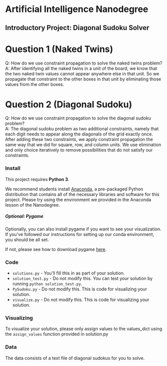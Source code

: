 # Artificial Intelligence Nanodegree
## Introductory Project: Diagonal Sudoku Solver

# Question 1 (Naked Twins)
Q: How do we use constraint propagation to solve the naked twins problem?  
A: After identifying all the naked twins in a unit of the board, we know that the two naked twin values cannot appear anywhere else in that unit. So we propagate that constraint to the other boxes in that unit by eliminating those values from the other boxes.  

# Question 2 (Diagonal Sudoku)
Q: How do we use constraint propagation to solve the diagonal sudoku problem?  
A: The diagonal sudoku problem as two additional constraints, namely that each digit needs to appear along the diagonals of the grid exactly once. After adding these two constraints, we apply constraint propagation the same way that we did for square, row, and column units. We use elimination and only choice iteratively to remove possibilities that do not satisfy our constraints.  

### Install

This project requires **Python 3**.

We recommend students install [Anaconda](https://www.continuum.io/downloads), a pre-packaged Python distribution that contains all of the necessary libraries and software for this project. 
Please try using the environment we provided in the Anaconda lesson of the Nanodegree.

##### Optional: Pygame

Optionally, you can also install pygame if you want to see your visualization. If you've followed our instructions for setting up our conda environment, you should be all set.

If not, please see how to download pygame [here](http://www.pygame.org/download.shtml).

### Code

* `solutions.py` - You'll fill this in as part of your solution.
* `solution_test.py` - Do not modify this. You can test your solution by running `python solution_test.py`.
* `PySudoku.py` - Do not modify this. This is code for visualizing your solution.
* `visualize.py` - Do not modify this. This is code for visualizing your solution.

### Visualizing

To visualize your solution, please only assign values to the values_dict using the ```assign_values``` function provided in solution.py

### Data

The data consists of a text file of diagonal sudokus for you to solve.
